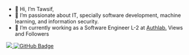 - 👋 Hi, I’m Tawsif,
- 👀 I’m passionate about IT, specially software development, machine learning, and information security. 
- 🌱 I’m currently working as a Software Engineer L-2 at [Authlab.](https://authlab.io/)
Views and Followers

<a href="https://github.com/Meghna-DAS/github-profile-views-counter">
    <img src="https://komarev.com/ghpvc/?username=tawsifahmed">
</a>
<a href="https://github.com/tawsifahmed?tab=followers"><img src="https://img.shields.io/github/followers/tawsifahmed?label=Followers&style=social" alt="GitHub Badge"></a>

<!---
tawsifahmed/tawsifahmed is a ✨ special ✨ repository because its `README.md` (this file) appears on your GitHub profile.
You can click the Preview link to take a look at your changes.
--->
